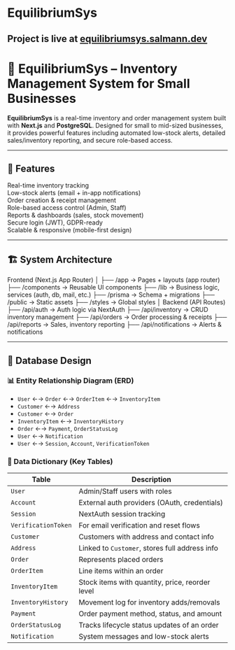 # EquilibriumSys
## Project is live at [equilibriumsys.salmann.dev](https://equilibriumsys.salmann.dev)

# 🚀 EquilibriumSys – Inventory Management System for Small Businesses

**EquilibriumSys** is a real-time inventory and order management system built with **Next.js** and **PostgreSQL**. Designed for small to mid-sized businesses, it provides powerful features including automated low-stock alerts, detailed sales/inventory reporting, and secure role-based access.

---

## 🧩 Features

 Real-time inventory tracking  
 Low-stock alerts (email + in-app notifications)  
 Order creation & receipt management  
 Role-based access control (Admin, Staff)  
 Reports & dashboards (sales, stock movement)  
 Secure login (JWT), GDPR-ready  
 Scalable & responsive (mobile-first design)  

---

## 🏗️ System Architecture

Frontend (Next.js App Router)
│
├── /app → Pages + layouts (app router)
├── /components → Reusable UI components
├── /lib → Business logic, services (auth, db, mail, etc.)
├── /prisma → Schema + migrations
├── /public → Static assets
├── /styles → Global styles
│
Backend (API Routes)
├── /api/auth → Auth logic via NextAuth
├── /api/inventory → CRUD inventory management
├── /api/orders → Order processing & receipts
├── /api/reports → Sales, inventory reporting
├── /api/notifications → Alerts & notifications



---

## 🧩 Database Design

### 📊 Entity Relationship Diagram (ERD)

- `User` ←→ `Order` ←→ `OrderItem` ←→ `InventoryItem`
- `Customer` ←→ `Address`
- `Customer` ←→ `Order`
- `InventoryItem` ←→ `InventoryHistory`
- `Order` ←→ `Payment`, `OrderStatusLog`
- `User` ←→ `Notification`
- `User` ←→ `Session`, `Account`, `VerificationToken`

### 📘 Data Dictionary (Key Tables)

| Table              | Description                                      |
|--------------------|--------------------------------------------------|
| `User`             | Admin/Staff users with roles                     |
| `Account`          | External auth providers (OAuth, credentials)     |
| `Session`          | NextAuth session tracking                        |
| `VerificationToken`| For email verification and reset flows           |
| `Customer`         | Customers with address and contact info          |
| `Address`          | Linked to `Customer`, stores full address info   |
| `Order`            | Represents placed orders                         |
| `OrderItem`        | Line items within an order                       |
| `InventoryItem`    | Stock items with quantity, price, reorder level  |
| `InventoryHistory` | Movement log for inventory adds/removals         |
| `Payment`          | Order payment method, status, and amount         |
| `OrderStatusLog`   | Tracks lifecycle status updates of an order      |
| `Notification`     | System messages and low-stock alerts             |


